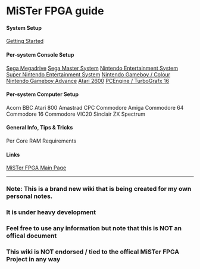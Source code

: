 # MiSTer FPGA guide


#### System Setup
[Getting Started](mister_getstart.md)

 
#### Per-system Console Setup
[Sega Megadrive](mister_megadrive.md)
[Sega Master System](mister_mastersystem.md)
[Nintendo Entertainment System](mister_nes.md)
[Super Nintendo Entertainment System](mister_snes.md)
[Nintendo Gameboy / Colour](mister_gb.md)
[Nintendo Gameboy Advance](mister_gba.md)
[Atari 2600](mister_2600.md)
[PCEngine / TurboGrafx 16](mister_pce.md)


#### Per-system Computer Setup
Acorn BBC
Atari 800
Amastrad CPC
Commodore Amiga
Commodore 64
Commodore 16
Commodore VIC20
Sinclair ZX Spectrum


#### General Info, Tips & Tricks
Per Core RAM Requirements



#### Links
[MiSTer FPGA Main Page](https://github.com/MiSTer-devel/Main_MiSTer/wiki)

     
___
### Note: This is a brand new wiki that is being created for my own personal notes.
### It is under heavy development
### Feel free to use any information but note that this is NOT an offical document
### This wiki is NOT endorsed / tied to the offical MiSTer FPGA Project in any way
